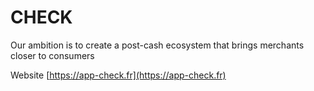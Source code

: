 # CHECK

Our ambition is to create a post-cash ecosystem that brings merchants closer to consumers

Website
[https://app-check.fr](https://app-check.fr)
